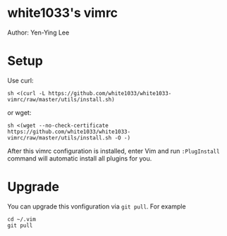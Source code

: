 # white1033's vimrc
Author: Yen-Ying Lee

# Setup
Use curl:
```
sh <(curl -L https://github.com/white1033/white1033-vimrc/raw/master/utils/install.sh)
```

or wget:
```
sh <(wget --no-check-certificate https://github.com/white1033/white1033-vimrc/raw/master/utils/install.sh -O -)
```

After this vimrc configuration is installed, enter Vim and run `:PlugInstall` command will automatic install all plugins for you.

# Upgrade
You can upgrade this vonfiguration via `git pull`. For example
```
cd ~/.vim
git pull
```
